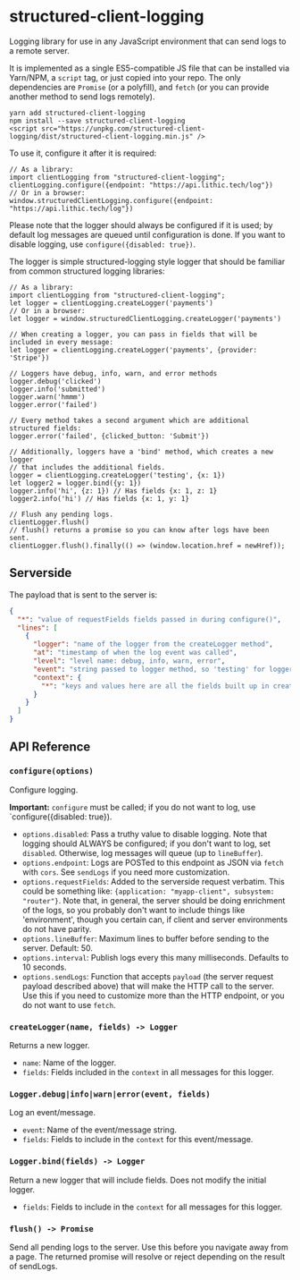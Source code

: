 # structured-client-logging

Logging library for use in any JavaScript environment that can send logs to a remote server.

It is implemented as a single ES5-compatible JS file that can be installed via Yarn/NPM,
a `script` tag, or just copied into your repo.
The only dependencies are `Promise` (or a polyfill),
and `fetch` (or you can provide another method to send logs remotely).

```
yarn add structured-client-logging
npm install --save structured-client-logging
<script src="https://unpkg.com/structured-client-logging/dist/structured-client-logging.min.js" />
```

To use it, configure it after it is required:

```ecmascript 6
// As a library:
import clientLogging from "structured-client-logging";
clientLogging.configure({endpoint: "https://api.lithic.tech/log"})
// Or in a browser:
window.structuredClientLogging.configure({endpoint: "https://api.lithic.tech/log"})
```

Please note that the logger should always be configured if it is used;
by default log messages are queued until configuration is done.
If you want to disable logging, use `configure({disabled: true})`.

The logger is simple structured-logging style logger that should be familiar from
common structured logging libraries:

```ecmascript 6
// As a library:
import clientLogging from "structured-client-logging";
let logger = clientLogging.createLogger('payments')
// Or in a browser:
let logger = window.structuredClientLogging.createLogger('payments')

// When creating a logger, you can pass in fields that will be included in every message:
let logger = clientLogging.createLogger('payments', {provider: 'Stripe'})

// Loggers have debug, info, warn, and error methods
logger.debug('clicked')
logger.info('submitted')
logger.warn('hmmm')
logger.error('failed')

// Every method takes a second argument which are additional structured fields:
logger.error('failed', {clicked_button: 'Submit'})

// Additionally, loggers have a 'bind' method, which creates a new logger
// that includes the additional fields.
logger = clientLogging.createLogger('testing', {x: 1})
let logger2 = logger.bind({y: 1})
logger.info('hi', {z: 1}) // Has fields {x: 1, z: 1}
logger2.info('hi') // Has fields {x: 1, y: 1}

// Flush any pending logs.
clientLogger.flush()
// flush() returns a promise so you can know after logs have been sent.
clientLogger.flush().finally(() => (window.location.href = newHref));
```

## Serverside

The payload that is sent to the server is:

```json
{
  "*": "value of requestFields fields passed in during configure()",
  "lines": [
    {
      "logger": "name of the logger from the createLogger method",
      "at": "timestamp of when the log event was called",
      "level": "level name: debug, info, warn, error",
      "event": "string passed to logger method, so 'testing' for logger.info('testing')",
      "context": {
        "*": "keys and values here are all the fields built up in createLogger, info/etc, and bind calls"
      }
    }
  ]
}
```

## API Reference

### `configure(options)`

Configure logging.

**Important:** `configure` must be called;
if you do not want to log, use `configure({disabled: true}).

- `options.disabled`: Pass a truthy value to disable logging.
  Note that logging should ALWAYS be configured; if you don't want to log, set `disabled`.
  Otherwise, log messages will queue (up to `lineBuffer`).
- `options.endpoint`: Logs are POSTed to this endpoint as JSON via `fetch` with `cors`.
  See `sendLogs` if you need more customization.
- `options.requestFields`: Added to the serverside request verbatim. This could be something like:
  `{application: "myapp-client", subsystem: "router"}`.
  Note that, in general, the server should be doing enrichment of the logs,
  so you probably don't want to include things like 'environment', though you certain can,
  if client and server environments do not have parity.
- `options.lineBuffer`: Maximum lines to buffer before sending to the server. Default: 50.
- `options.interval`: Publish logs every this many milliseconds. Defaults to 10 seconds.
- `options.sendLogs`: Function that accepts `payload` (the server request payload described above)
  that will make the HTTP call to the server. Use this if you need to customize more than the HTTP endpoint,
  or you do not want to use `fetch`.

### `createLogger(name, fields) -> Logger`

Returns a new logger.

- `name`: Name of the logger.
- `fields`: Fields included in the `context` in all messages for this logger.

### `Logger.debug|info|warn|error(event, fields)`

Log an event/message.

- `event`: Name of the event/message string.
- `fields`: Fields to include in the `context` for this event/message.

### `Logger.bind(fields) -> Logger`

Return a new logger that will include fields.
Does not modify the initial logger.

- `fields`: Fields to include in the `context` for all messages for this logger.

### `flush() -> Promise`

Send all pending logs to the server. Use this before you navigate away from a page.
The returned promise will resolve or reject depending on the result of sendLogs.
